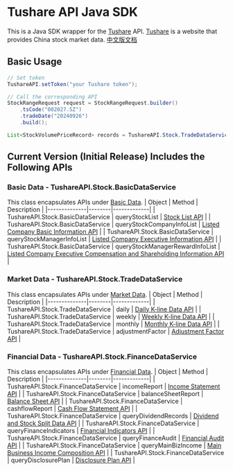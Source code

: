 # Tushare API Java SDK
This is a Java SDK wrapper for the [Tushare](https://tushare.pro/) API. [Tushare](https://tushare.pro/) is a website that provides China stock market data. [中文版文档](./README.md)

## Basic Usage
```java
// Set token
TushareAPI.setToken("your Tushare token");

// Call the corresponding API
StockRangeRequest request = StockRangeRequest.builder()
    .tsCode("002027.SZ")
    .tradeDate("20240926")
    .build();

List<StockVolumePriceRecord> records = TushareAPI.Stock.TradeDataService.daily(request);
```

## Current Version (Initial Release) Includes the Following APIs
### Basic Data - TushareAPI.Stock.BasicDataService
This class encapsulates APIs under [Basic Data](https://tushare.pro/document/2?doc_id=24).
| Object | Method | Description |
|--------------|--------|-------------|
| TushareAPI.Stock.BasicDataService | queryStockList | [Stock List API](https://tushare.pro/document/2?doc_id=25) |
| TushareAPI.Stock.BasicDataService | queryStockCompanyInfoList | [Listed Company Basic Information API](https://tushare.pro/document/2?doc_id=112) |
| TushareAPI.Stock.BasicDataService | queryStockManagerInfoList | [Listed Company Executive Information API](https://tushare.pro/document/2?doc_id=193) |
| TushareAPI.Stock.BasicDataService | queryStockManagerRewardInfoList | [Listed Company Executive Compensation and Shareholding Information API](https://tushare.pro/document/2?doc_id=194) |

### Market Data - TushareAPI.Stock.TradeDataService
This class encapsulates APIs under [Market Data](https://tushare.pro/document/2?doc_id=15).
| Object | Method | Description |
|--------------|--------|-------------|
| TushareAPI.Stock.TradeDataService | daily | [Daily K-line Data API](https://tushare.pro/document/2?doc_id=27) |
| TushareAPI.Stock.TradeDataService | weekly | [Weekly K-line Data API](https://tushare.pro/document/2?doc_id=144) |
| TushareAPI.Stock.TradeDataService | monthly | [Monthly K-line Data API](https://tushare.pro/document/2?doc_id=145) |
| TushareAPI.Stock.TradeDataService | adjustmentFactor | [Adjustment Factor API](https://tushare.pro/document/2?doc_id=28) |

### Financial Data - TushareAPI.Stock.FinanceDataService
This class encapsulates APIs under [Financial Data](https://tushare.pro/document/2?doc_id=16).
| Object | Method | Description |
|--------------|--------|-------------|
| TushareAPI.Stock.FinanceDataService | incomeReport | [Income Statement API](https://tushare.pro/document/2?doc_id=33) |
| TushareAPI.Stock.FinanceDataService | balanceSheetReport | [Balance Sheet API](https://tushare.pro/document/2?doc_id=36) |
| TushareAPI.Stock.FinanceDataService | cashflowReport | [Cash Flow Statement API](https://tushare.pro/document/2?doc_id=44) |
| TushareAPI.Stock.FinanceDataService | queryDividendRecords | [Dividend and Stock Split Data API](https://tushare.pro/document/2?doc_id=103) |
| TushareAPI.Stock.FinanceDataService | queryFinanceIndicators | [Financial Indicators API](https://tushare.pro/document/2?doc_id=79) |
| TushareAPI.Stock.FinanceDataService | queryFinanceAudit | [Financial Audit API](https://tushare.pro/document/2?doc_id=80) |
| TushareAPI.Stock.FinanceDataService | queryMainBizIncome | [Main Business Income Composition API](https://tushare.pro/document/2?doc_id=81) |
| TushareAPI.Stock.FinanceDataService | queryDisclosurePlan | [Disclosure Plan API](https://tushare.pro/document/2?doc_id=162) |